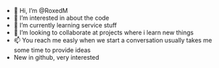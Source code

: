 - 👋 Hi, I’m @RoxedM
- 👀 I’m interested in about the code
- 🌱 I’m currently learning service stuff
- 💞️ I’m looking to collaborate at projects where i learn new things
- 📫 You reach me easly when we start a conversation usually takes me some time to provide ideas
- New in github, very interested 

<!---
RoxedM/RoxedM is a ✨ special ✨ repository because its `README.md` (this file) appears on your GitHub profile.
You can click the Preview link to take a look at your changes.
--->
